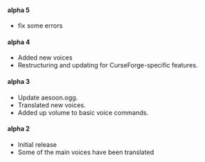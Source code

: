 #### alpha 5
* fix some errors

#### alpha 4
* Added new voices
* Restructuring and updating for CurseForge-specific features.

#### alpha 3
* Update aesoon.ogg.
* Translated new voices.
* Added up volume to basic voice commands.

#### alpha 2
* Initial release
* Some of the main voices have been translated
